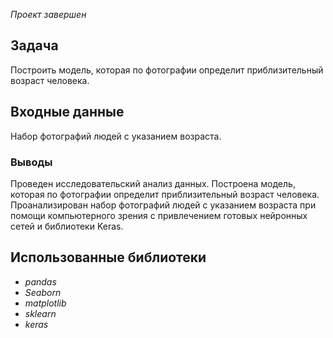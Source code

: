 *Проект завершен*

## Задача
Построить модель, которая по фотографии определит приблизительный возраст человека.

## Входные данные
Набор фотографий людей с указанием возраста.

### Выводы
Проведен исследовательский анализ данных.
Построена модель, которая по фотографии определит приблизительный возраст человека. 
Проанализирован набор фотографий людей с указанием возраста при помощи компьютерного зрения с привлечением готовых нейронных сетей и библиотеки Keras.

## Использованные библиотеки
- *pandas*
- *Seaborn*
- *matplotlib*
- *sklearn*
- *keras*


